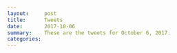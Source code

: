 ```yaml
---
layout:     post
title:      Tweets
date:       2017-10-06
summary:    These are the tweets for October 6, 2017.
categories:
---
```


